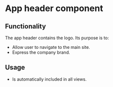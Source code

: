 # App header component

## Functionality

The app header contains the logo. Its purpose is to:

* Allow user to navigate to the main site.
* Express the company brand.

## Usage

* Is automatically included in all views.